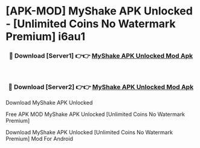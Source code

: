 # [APK-MOD] MyShake APK Unlocked - [Unlimited Coins No Watermark Premium] i6au1



<div align="center">
<h3>🔴 Download [Server1] 👉👉 <a href="https://momento.my/?title=MyShake_APK_Unlocked">MyShake APK Unlocked Mod Apk</a></h3><br>

<h3>🔴 Download [Server2] 👉👉 <a href="https://momento.my/?title=MyShake_APK_Unlocked">MyShake APK Unlocked Mod Apk</a></h3>
</div>



Download MyShake APK Unlocked 

Free APK MOD MyShake APK Unlocked [Unlimited Coins No Watermark Premium]

Download MyShake APK Unlocked [Unlimited Coins No Watermark Premium] Mod For Android
